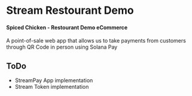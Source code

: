 # Stream Restourant Demo

#### Spiced Chicken - Restourant Demo eCommerce
A point-of-sale web app that allows us to take payments from customers through QR Code in person using Solana Pay

## ToDo

- StreamPay App implementation
- Stream Token implementation


